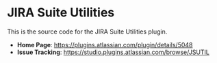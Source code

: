 JIRA Suite Utilities
====================

This is the source code for the JIRA Suite Utilities plugin.

* **Home Page**: https://plugins.atlassian.com/plugin/details/5048
* **Issue Tracking**: https://studio.plugins.atlassian.com/browse/JSUTIL
